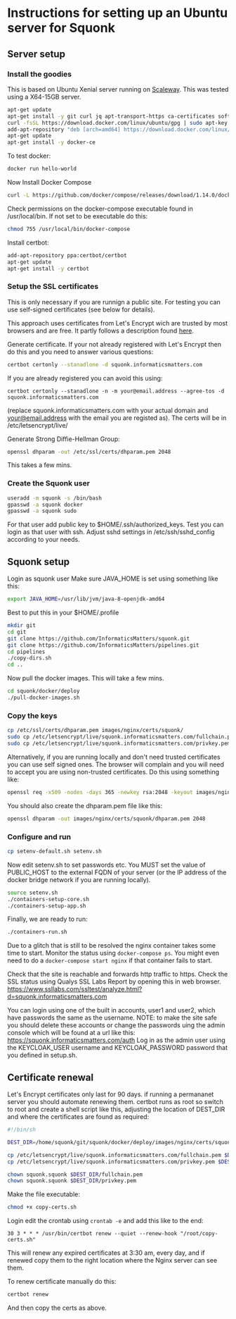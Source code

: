 # Instructions for setting up an Ubuntu server for Squonk

## Server setup

### Install the goodies

This is based on Ubuntu Xenial server running on [Scaleway](https://cloud.scaleway.com). 
This was tested using a X64-15GB server.

```sh
apt-get update
apt-get install -y git curl jq apt-transport-https ca-certificates software-properties-common openjdk-8-jdk
curl -fsSL https://download.docker.com/linux/ubuntu/gpg | sudo apt-key add -
add-apt-repository "deb [arch=amd64] https://download.docker.com/linux/ubuntu $(lsb_release -cs) stable"
apt-get update
apt-get install -y docker-ce
```

To test docker:

```sh
docker run hello-world
```

Now Install Docker Compose

```sh
curl -L https://github.com/docker/compose/releases/download/1.14.0/docker-compose-`uname -s`-`uname -m` > /usr/local/bin/docker-compose
```

Check permissions on the docker-compose executable found in /usr/local/bin. If not set to be executable do this:

```sh
chmod 755 /usr/local/bin/docker-compose
```

Install certbot:

```sh
add-apt-repository ppa:certbot/certbot
apt-get update
apt-get install -y certbot
```


### Setup the SSL certificates

This is only necessary if you are runnign a public site. For testing you can use self-signed certificates 
(see below for details).

This approach uses certificates from Let's Encrypt wich are trusted by most browsers and are free.
It partly follows a description found [here](https://www.digitalocean.com/community/tutorials/how-to-secure-nginx-with-let-s-encrypt-on-ubuntu-16-04).


Generate certificate. If your not already registered with Let's Encrypt then do this and you need to answer various questions:

```sh
certbot certonly --stanadlone -d squonk.informaticsmatters.com
```

If you are already registered you can avoid this using:

```ssh
certbot certonly --stanadlone -n -m your@email.address --agree-tos -d squonk.informaticsmatters.com 

```
(replace squonk.informaticsmatters.com with your actual domain and your@email.address with the email you are registed as).
The certs will be in /etc/letsencrypt/live/<domain name>


Generate Strong Diffie-Hellman Group:

```sh
openssl dhparam -out /etc/ssl/certs/dhparam.pem 2048
```
This takes a few mins.


### Create the Squonk user

```sh
useradd -m squonk -s /bin/bash
gpasswd -a squonk docker
gpasswd -a squonk sudo
```

For that user add public key to $HOME/.ssh/authorized_keys.
Test you can login as that user with ssh.
Adjust sshd settings in /etc/ssh/sshd_config according to your needs.

## Squonk setup

Login as squonk user
Make sure JAVA_HOME is set using something like this:

```sh
export JAVA_HOME=/usr/lib/jvm/java-8-openjdk-amd64
```
Best to put this in your $HOME/.profile

```sh
mkdir git
cd git
git clone https://github.com/InformaticsMatters/squonk.git
git clone https://github.com/InformaticsMatters/pipelines.git
cd pipelines
./copy-dirs.sh
cd ..
```

Now pull the docker images. This will take a few mins.
```sh
cd squonk/docker/deploy
./pull-docker-images.sh
```

### Copy the keys

```sh
cp /etc/ssl/certs/dhparam.pem images/nginx/certs/squonk/
sudo cp /etc/letsencrypt/live/squonk.informaticsmatters.com/fullchain.pem images/nginx/certs/squonk/
sudo cp /etc/letsencrypt/live/squonk.informaticsmatters.com/privkey.pem images/nginx/certs/squonk/
```

Alternatively, if you are running locally and don't need trusted certificates you can use self signed ones.
The browser will complain and you will need to accept you are using non-trusted certificates.
Do this using something like:

```sh
openssl req -x509 -nodes -days 365 -newkey rsa:2048 -keyout images/nginx/certs/squonk/privkey.pem -out images/nginx/certs/squonk/fullchain.pem
```
You should also create the dhparam.pem file like this:

```sh
openssl dhparam -out images/nginx/certs/squonk/dhparam.pem 2048
```


### Configure and run

```sh
cp setenv-default.sh setenv.sh
```

Now edit setenv.sh to set passwords etc.
You MUST set the value of PUBLIC_HOST to the external FQDN of your server (or the IP address of the docker bridge network
if you are running locally).

```sh 
source setenv.sh
./containers-setup-core.sh
./containers-setup-app.sh
```

Finally, we are ready to run:

```sh
./containers-run.sh
```

Due to a glitch that is still to be resolved the nginx container takes some time to start. Monitor the status using
`docker-compose ps`. You might even need to do a `docker-compose start nginx` if that container fails to start. 

Check that the site is reachable and forwards http traffic to https.
Check the SSL status using Qualys SSL Labs Report by opening this in web browser.
https://www.ssllabs.com/ssltest/analyze.html?d=squonk.informaticsmatters.com


You can login using one of the built in accounts, user1 and user2, which have passwords the same as the username.
NOTE: to make the site safe you should delete these accounts or change the passwords uing the admin console which
will be found at a url like this:
https://squonk.informaticsmatters.com/auth
Log in as the admin user using the KEYCLOAK_USER username and KEYCLOAK_PASSWORD password that you defined in setup.sh.


## Certificate renewal

Let's Encrypt certificates only last for 90 days. if running a permananet server you should automate renewing them.
certbot runs as root so switch to root and create a shell script like this, adjusting the location of DEST_DIR and
where the certificates are found as required:

```sh
#!/bin/sh

DEST_DIR=/home/squonk/git/squonk/docker/deploy/images/nginx/certs/squonk/

cp /etc/letsencrypt/live/squonk.informaticsmatters.com/fullchain.pem $DEST_DIR
cp /etc/letsencrypt/live/squonk.informaticsmatters.com/privkey.pem $DEST_DIR

chown squonk.squonk $DEST_DIR/fullchain.pem
chown squonk.squonk $DEST_DIR/privkey.pem
```
Make the file executable:

```sh
chmod +x copy-certs.sh
```

Login edit the crontab using `crontab -e` and add this like to the end:

```
30 3 * * * /usr/bin/certbot renew --quiet --renew-hook "/root/copy-certs.sh"
```
This will renew any expired certificates at 3:30 am, every day, and if renewed copy them to the right location 
where the Nginx server can see them.

To renew certificate manually do this:

```sh
certbot renew
```
And then copy the certs as above.


